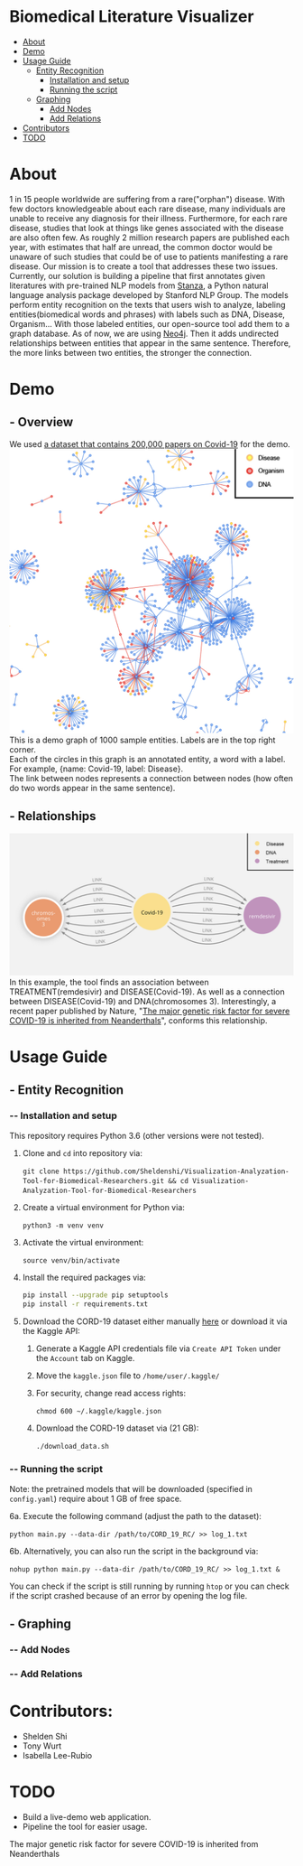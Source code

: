 # Biomedical Literature Visualizer 
- [About](#about)
- [Demo](#demo)
- [Usage Guide](#usage-guide)
   - [Entity Recognition](#entity-recognition)
      - [Installation and setup](#installation-and-setup)
      - [Running the script](#running-the-script)
   - [Graphing](#graphing)
      - [Add Nodes](#add-nodes)
      - [Add Relations](#add-relations)
- [Contributors](#contributors)
- [TODO](#todo)

# About
1 in 15 people worldwide are suffering from a rare("orphan") disease. With few doctors knowledgeable about each rare disease, many individuals are unable to receive any diagnosis for their illness. Furthermore, for each rare disease, studies that look at things like genes associated with the disease are also often few. As roughly 2 million research papers are published each year, with estimates that half are unread, the common doctor would be unaware of such studies that could be of use to patients manifesting a rare disease. Our mission is to create a tool that addresses these two issues. <br />
Currently, our solution is building a pipeline that first annotates given literatures with pre-trained NLP models from [Stanza](https://stanfordnlp.github.io/stanza/), a Python natural language analysis package developed by Stanford NLP Group. The models perform entity recognition on the texts that users wish to analyze, labeling entities(biomedical words and phrases) with labels such as DNA, Disease, Organism... With those labeled entities, our open-source tool add them to a graph database. As of now, we are using [Neo4j](https://neo4j.com/). Then it adds undirected relationships between entities that appear in the same sentence. Therefore, the more links between two entities, the stronger the connection.

# Demo
## - Overview
We used [a dataset that contains 200,000 papers on Covid-19](https://www.kaggle.com/allen-institute-for-ai/CORD-19-research-challenge) for the demo.
![1000 Sample Nodes](media/1000_sample_nodes.jpg)
This is a demo graph of 1000 sample entities. Labels are in the top right corner. <br />
Each of the circles in this graph is an annotated entity, a word with a label. For example, {name: Covid-19, label: Disease}. <br />
The link between nodes represents a connection between nodes (how often do two words appear in the same sentence).
## - Relationships
![example](media/link_sample1.jpg)
In this example, the tool finds an association between TREATMENT(remdesivir) and DISEASE(Covid-19). As well as a connection between DISEASE(Covid-19) and DNA(chromosomes 3). Interestingly, a recent paper published by Nature, "[The major genetic risk factor for severe COVID-19 is inherited from Neanderthals](https://www.nature.com/articles/s41586-020-2818-3)", conforms this relationship.
# Usage Guide
## - Entity Recognition
### -- Installation and setup
This repository requires Python 3.6 (other versions were not tested).

1. Clone and `cd` into repository via: 

   `git clone https://github.com/Sheldenshi/Visualization-Analyzation-Tool-for-Biomedical-Researchers.git && cd Visualization-Analyzation-Tool-for-Biomedical-Researchers`

2. Create a virtual environment for Python via: 

   `python3 -m venv venv`

3. Activate the virtual environment: 

   `source venv/bin/activate`

4. Install the required packages via: 

   ```bash
   pip install --upgrade pip setuptools
   pip install -r requirements.txt
   ```

5. Download the CORD-19 dataset either manually [here](https://www.kaggle.com/allen-institute-for-ai/CORD-19-research-challenge) or download it via the Kaggle API:

   1. Generate a Kaggle API credentials file via `Create API Token` under the `Account` tab on Kaggle.

   2. Move the `kaggle.json` file to `/home/user/.kaggle/`

   3. For security, change read access rights: 

      `chmod 600 ~/.kaggle/kaggle.json` 

   4. Download the CORD-19 dataset via (21 GB):

      `./download_data.sh`

### -- Running the script

Note: the pretrained models that will be downloaded (specified in `config.yaml`) require about 1 GB of free space.

6a. Execute the following command (adjust the path to the dataset): 

`python main.py --data-dir /path/to/CORD_19_RC/ >> log_1.txt`

6b. Alternatively, you can also run the script in the background via:

`nohup python main.py --data-dir /path/to/CORD_19_RC/ >> log_1.txt &`

You can check if the script is still running by running `htop` or you can check if the script crashed because of an error by opening the log file.
## - Graphing
### -- Add Nodes
### -- Add Relations
# Contributors:
* Shelden Shi
* Tony Wurt
* Isabella Lee-Rubio
# TODO
* Build a live-demo web application.
* Pipeline the tool for easier usage.

The major genetic risk factor for severe COVID-19 is inherited from Neanderthals
